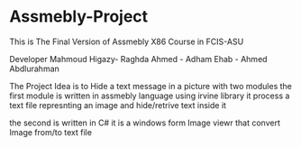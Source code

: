 # Assmebly-Project

This is The Final Version of Assmebly X86 Course in FCIS-ASU

Developer 
Mahmoud Higazy-
Raghda Ahmed -
Adham Ehab -
Ahmed Abdlurahman

The Project Idea is to Hide a text message in a picture with two modules 
the first module is written in assmebly language using irvine library 
it process a text file represnting an image and hide/retrive text inside it 

the second is written in C# it is a windows form Image viewr that convert Image from/to text file 
